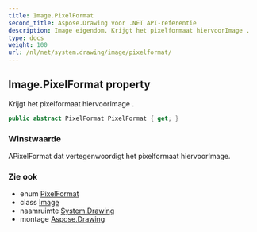 ```yaml
---
title: Image.PixelFormat
second_title: Aspose.Drawing voor .NET API-referentie
description: Image eigendom. Krijgt het pixelformaat hiervoorImage .
type: docs
weight: 100
url: /nl/net/system.drawing/image/pixelformat/
---
```

## Image.PixelFormat property

Krijgt het pixelformaat hiervoorImage .

```csharp
public abstract PixelFormat PixelFormat { get; }
```

### Winstwaarde

APixelFormat dat vertegenwoordigt het pixelformaat hiervoorImage.

### Zie ook

* enum [PixelFormat](../../../system.drawing.imaging/pixelformat/)
* class [Image](../)
* naamruimte [System.Drawing](../../image/)
* montage [Aspose.Drawing](../../../)


